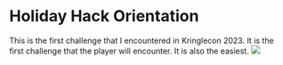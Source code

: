 # Holiday Hack Orientation
This is the first challenge that I encountered in Kringlecon 2023. It is the first challenge that the player will encounter. It is also the easiest.
![](/images/orientation-challenge-part-1.png)

